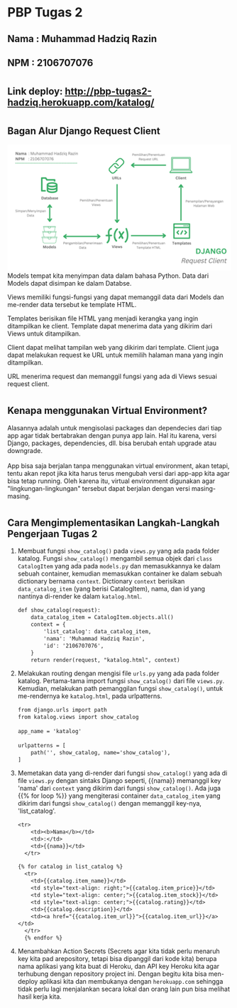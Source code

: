 # PBP Tugas 2

## **Nama**     : Muhammad Hadziq Razin
## **NPM**      : 2106707076

#

## Link deploy: **http://pbp-tugas2-hadziq.herokuapp.com/katalog/**

#

## **Bagan Alur Django Request Client**
![Gambar]('../../Bagan.png?raw=true')
Models tempat kita menyimpan data dalam bahasa Python. Data dari Models dapat disimpan ke dalam Databse.<br>

Views memiliki fungsi-fungsi yang dapat memanggil data dari Models dan me-render data tersebut ke template HTML.<br>

Templates berisikan file HTML yang menjadi kerangka yang ingin ditampilkan ke client. Template dapat menerima data yang dikirim dari Views untuk ditampilkan.<br>

Client dapat melihat tampilan web yang dikirim dari template. Client juga dapat melakukan request ke URL untuk memilih halaman mana yang ingin ditampilkan.<br>

URL menerima request dan memanggil fungsi yang ada di Views sesuai request client.

#

## **Kenapa menggunakan Virtual Environment?**
<p>Alasannya adalah untuk mengisolasi packages dan dependecies dari tiap app agar tidak bertabrakan dengan punya app lain. Hal itu karena, versi Django, packages, dependencies, dll. bisa berubah entah upgrade atau downgrade.<br><br> App bisa saja berjalan tanpa menggunakan virtual environment, akan tetapi, tentu akan repot jika kita harus terus mengubah versi dari app-app kita agar bisa tetap running. Oleh karena itu, virtual environment digunakan agar "lingkungan-lingkungan" tersebut dapat berjalan dengan versi masing-masing.</p>

#

## **Cara Mengimplementasikan Langkah-Langkah Pengerjaan Tugas 2**
1. Membuat fungsi `show_catalog()` pada `views.py` yang ada pada folder katalog. Fungsi `show_catalog()` mengambil semua objek dari `class CatalogItem` yang ada pada `models.py` dan memasukkannya ke dalam sebuah container, kemudian memasukkan container ke dalam sebuah dictionary bernama `context`. Dictionary `context` berisikan `data_catalog_item` (yang berisi CatalogItem), nama, dan id yang nantinya di-render ke dalam `katalog.html`.
    ```
    def show_catalog(request):
        data_catalog_item = CatalogItem.objects.all()
        context = {
            'list_catalog': data_catalog_item,
            'nama': 'Muhammad Hadziq Razin',
            'id': '2106707076',
        }
        return render(request, "katalog.html", context)
    ```
2. Melakukan routing dengan mengisi file `urls.py` yang ada pada folder katalog. Pertama-tama import fungsi `show_catalog()` dari file `views.py`. Kemudian, melakukan path pemanggilan fungsi `show_catalog()`, untuk me-rendernya ke `katalog.html`, pada urlpatterns.
    ```
    from django.urls import path
    from katalog.views import show_catalog

    app_name = 'katalog'

    urlpatterns = [
        path('', show_catalog, name='show_catalog'),
    ]
    ```
3. Memetakan data yang di-render dari fungsi `show_catalog()` yang ada di file `views.py` dengan sintaks Django seperti, {{nama}} memanggil key 'nama' dari `context` yang dikirim dari fungsi `show_catalog()`. Ada juga {{% for loop %}} yang mengiterasi container `data_catalog_item` yang dikirim dari fungsi `show_catalog()` dengan memanggil key-nya, 'list_catalog'.
    ```
    <tr>
        <td><b>Nama</b></td>
        <td>:</td>
        <td>{{nama}}</td>
      </tr>
    ```
    ```
    {% for catalog in list_catalog %}
      <tr>
        <td>{{catalog.item_name}}</td>
        <td style="text-align: right;">{{catalog.item_price}}</td>
        <td style="text-align: center;">{{catalog.item_stock}}</td>
        <td style="text-align: center;">{{catalog.rating}}</td>
        <td>{{catalog.description}}</td>
        <td><a href="{{catalog.item_url}}">{{catalog.item_url}}</a></td>
      </tr>
      {% endfor %}
    ```

4. Menambahkan Action Secrets (Secrets agar kita tidak perlu menaruh key kita pad arepository, tetapi bisa dipanggil dari kode kita) berupa nama aplikasi yang kita buat di Heroku, dan API key Heroku kita agar terhubung dengan repository project ini. Dengan begitu kita bisa men-deploy aplikasi kita dan membukanya dengan `herokuapp.com` sehingga tidak perlu lagi menjalankan secara lokal dan orang lain pun bisa melihat hasil kerja kita.
